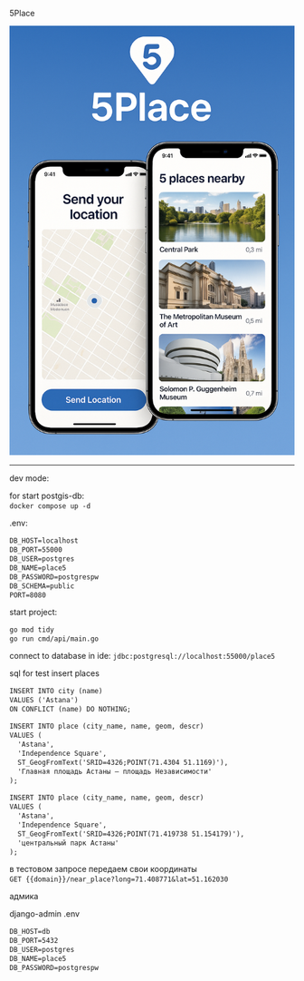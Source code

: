 5Place

![](banner.png)

***

dev mode: 

for start postgis-db:  
```docker compose up -d```

.env:  
```
DB_HOST=localhost
DB_PORT=55000
DB_USER=postgres
DB_NAME=place5
DB_PASSWORD=postgrespw
DB_SCHEMA=public
PORT=8080
```

start project:  
```
go mod tidy
go run cmd/api/main.go
```

connect to database in ide: 
```jdbc:postgresql://localhost:55000/place5```

sql for test insert places
```
INSERT INTO city (name)
VALUES ('Astana')
ON CONFLICT (name) DO NOTHING;
```
```
INSERT INTO place (city_name, name, geom, descr)
VALUES (
  'Astana',
  'Independence Square',
  ST_GeogFromText('SRID=4326;POINT(71.4304 51.1169)'),
  'Главная площадь Астаны — площадь Независимости'
);
```

```
INSERT INTO place (city_name, name, geom, descr)
VALUES (
  'Astana',
  'Independence Square',
  ST_GeogFromText('SRID=4326;POINT(71.419738 51.154179)'),
  'центральный парк Астаны'
);
```

в тестовом запросе передаем свои координаты  
```GET {{domain}}/near_place?long=71.408771&lat=51.162030```


адмика

django-admin .env
```
DB_HOST=db
DB_PORT=5432
DB_USER=postgres
DB_NAME=place5
DB_PASSWORD=postgrespw
```
